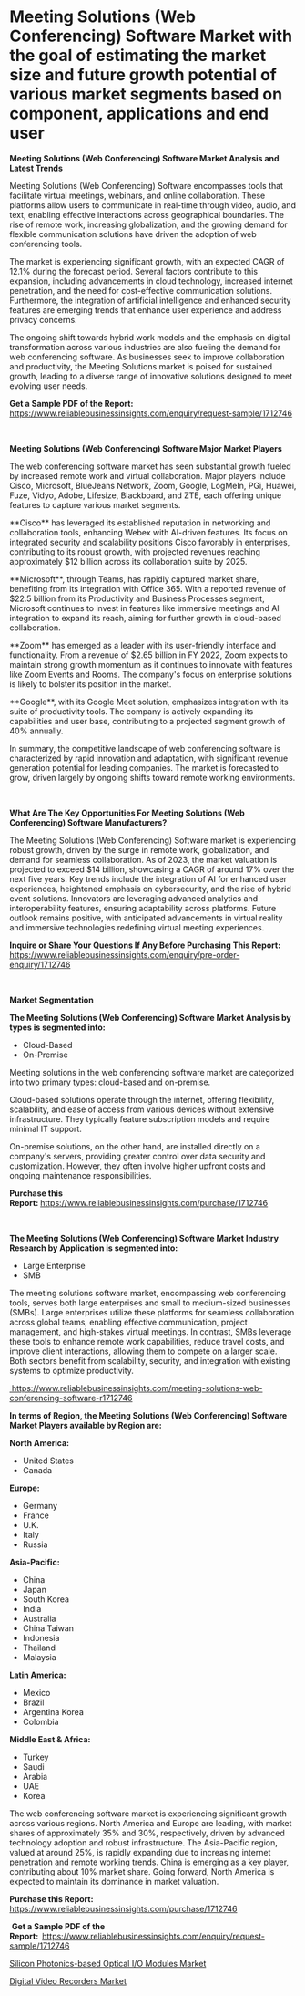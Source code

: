 <p><h1>Meeting Solutions (Web Conferencing) Software Market with the goal of estimating the market size and future growth potential of various market segments based on component, applications and end user</h1></p><p><strong>Meeting Solutions (Web Conferencing) Software Market Analysis and Latest Trends</strong></p>
<p><p>Meeting Solutions (Web Conferencing) Software encompasses tools that facilitate virtual meetings, webinars, and online collaboration. These platforms allow users to communicate in real-time through video, audio, and text, enabling effective interactions across geographical boundaries. The rise of remote work, increasing globalization, and the growing demand for flexible communication solutions have driven the adoption of web conferencing tools.</p><p>The market is experiencing significant growth, with an expected CAGR of 12.1% during the forecast period. Several factors contribute to this expansion, including advancements in cloud technology, increased internet penetration, and the need for cost-effective communication solutions. Furthermore, the integration of artificial intelligence and enhanced security features are emerging trends that enhance user experience and address privacy concerns.</p><p>The ongoing shift towards hybrid work models and the emphasis on digital transformation across various industries are also fueling the demand for web conferencing software. As businesses seek to improve collaboration and productivity, the Meeting Solutions market is poised for sustained growth, leading to a diverse range of innovative solutions designed to meet evolving user needs.</p></p>
<p><strong>Get a Sample PDF of the Report:&nbsp;</strong> <a href="https://www.reliablebusinessinsights.com/enquiry/request-sample/1712746?utm_campaign=60&utm_medium=2&utm_source=Github&utm_content=ia&utm_term=11012025&utm_id=meeting-solutions-web-conferencing-software">https://www.reliablebusinessinsights.com/enquiry/request-sample/1712746</a></p>
<p>&nbsp;</p>
<p><strong>Meeting Solutions (Web Conferencing) Software Major Market Players</strong></p>
<p><p>The web conferencing software market has seen substantial growth fueled by increased remote work and virtual collaboration. Major players include Cisco, Microsoft, BlueJeans Network, Zoom, Google, LogMeIn, PGi, Huawei, Fuze, Vidyo, Adobe, Lifesize, Blackboard, and ZTE, each offering unique features to capture various market segments.</p><p>**Cisco** has leveraged its established reputation in networking and collaboration tools, enhancing Webex with AI-driven features. Its focus on integrated security and scalability positions Cisco favorably in enterprises, contributing to its robust growth, with projected revenues reaching approximately $12 billion across its collaboration suite by 2025.</p><p>**Microsoft**, through Teams, has rapidly captured market share, benefiting from its integration with Office 365. With a reported revenue of $22.5 billion from its Productivity and Business Processes segment, Microsoft continues to invest in features like immersive meetings and AI integration to expand its reach, aiming for further growth in cloud-based collaboration.</p><p>**Zoom** has emerged as a leader with its user-friendly interface and functionality. From a revenue of $2.65 billion in FY 2022, Zoom expects to maintain strong growth momentum as it continues to innovate with features like Zoom Events and Rooms. The company's focus on enterprise solutions is likely to bolster its position in the market.</p><p>**Google**, with its Google Meet solution, emphasizes integration with its suite of productivity tools. The company is actively expanding its capabilities and user base, contributing to a projected segment growth of 40% annually.</p><p>In summary, the competitive landscape of web conferencing software is characterized by rapid innovation and adaptation, with significant revenue generation potential for leading companies. The market is forecasted to grow, driven largely by ongoing shifts toward remote working environments.</p></p>
<p>&nbsp;</p>
<p><strong>What Are The Key Opportunities For Meeting Solutions (Web Conferencing) Software Manufacturers?</strong></p>
<p><p>The Meeting Solutions (Web Conferencing) Software market is experiencing robust growth, driven by the surge in remote work, globalization, and demand for seamless collaboration. As of 2023, the market valuation is projected to exceed $14 billion, showcasing a CAGR of around 17% over the next five years. Key trends include the integration of AI for enhanced user experiences, heightened emphasis on cybersecurity, and the rise of hybrid event solutions. Innovators are leveraging advanced analytics and interoperability features, ensuring adaptability across platforms. Future outlook remains positive, with anticipated advancements in virtual reality and immersive technologies redefining virtual meeting experiences.</p></p>
<p><strong>Inquire or Share Your Questions If Any Before Purchasing This Report:</strong> <a href="https://www.reliablebusinessinsights.com/enquiry/pre-order-enquiry/1712746?utm_campaign=60&utm_medium=2&utm_source=Github&utm_content=ia&utm_term=11012025&utm_id=meeting-solutions-web-conferencing-software">https://www.reliablebusinessinsights.com/enquiry/pre-order-enquiry/1712746</a></p>
<p>&nbsp;</p>
<p><strong>Market Segmentation</strong></p>
<p><strong>The Meeting Solutions (Web Conferencing) Software Market Analysis by types is segmented into:</strong></p>
<p><ul><li>Cloud-Based</li><li>On-Premise</li></ul></p>
<p><p>Meeting solutions in the web conferencing software market are categorized into two primary types: cloud-based and on-premise. </p><p>Cloud-based solutions operate through the internet, offering flexibility, scalability, and ease of access from various devices without extensive infrastructure. They typically feature subscription models and require minimal IT support. </p><p>On-premise solutions, on the other hand, are installed directly on a company's servers, providing greater control over data security and customization. However, they often involve higher upfront costs and ongoing maintenance responsibilities.</p></p>
<p><strong>Purchase this Report:&nbsp;</strong><a href="https://www.reliablebusinessinsights.com/purchase/1712746?utm_campaign=60&utm_medium=2&utm_source=Github&utm_content=ia&utm_term=11012025&utm_id=meeting-solutions-web-conferencing-software">https://www.reliablebusinessinsights.com/purchase/1712746</a></p>
<p>&nbsp;</p>
<p><strong>The Meeting Solutions (Web Conferencing) Software Market Industry Research by Application is segmented into:</strong></p>
<p><ul><li>Large Enterprise</li><li>SMB</li></ul></p>
<p><p>The meeting solutions software market, encompassing web conferencing tools, serves both large enterprises and small to medium-sized businesses (SMBs). Large enterprises utilize these platforms for seamless collaboration across global teams, enabling effective communication, project management, and high-stakes virtual meetings. In contrast, SMBs leverage these tools to enhance remote work capabilities, reduce travel costs, and improve client interactions, allowing them to compete on a larger scale. Both sectors benefit from scalability, security, and integration with existing systems to optimize productivity.</p></p>
<p><a href="https://www.reliablebusinessinsights.com/meeting-solutions-web-conferencing-software-r1712746?utm_campaign=60&utm_medium=2&utm_source=Github&utm_content=ia&utm_term=11012025&utm_id=meeting-solutions-web-conferencing-software">&nbsp;https://www.reliablebusinessinsights.com/meeting-solutions-web-conferencing-software-r1712746</a></p>
<p><strong>In terms of Region, the Meeting Solutions (Web Conferencing) Software Market Players available by Region are:</strong></p>
<p>
    <p> <strong> North America: </strong>
        <ul>
            <li>United States</li>
            <li>Canada</li>
        </ul>
        </p> 
    <p> <strong> Europe: </strong>
        <ul>
            <li>Germany</li>
            <li>France</li>
            <li>U.K.</li>
            <li>Italy</li>
            <li>Russia</li>
        </ul>
        </p> 
    <p> <strong> Asia-Pacific: </strong>
        <ul>
            <li>China</li>
            <li>Japan</li>
            <li>South Korea</li>
            <li>India</li>
            <li>Australia</li>
            <li>China Taiwan</li>
            <li>Indonesia</li>
            <li>Thailand</li>
            <li>Malaysia</li>
        </ul>
        </p> 
    <p> <strong> Latin America: </strong>
        <ul>
            <li>Mexico</li>
            <li>Brazil</li>
            <li>Argentina Korea</li>
            <li>Colombia</li>
        </ul>
        </p> 
    <p> <strong> Middle East & Africa: </strong>
        <ul>
            <li>Turkey</li>
            <li>Saudi</li>
            <li>Arabia</li>
            <li>UAE</li>
            <li>Korea</li>
        </ul>
    </p>
    </p>
<p><p>The web conferencing software market is experiencing significant growth across various regions. North America and Europe are leading, with market shares of approximately 35% and 30%, respectively, driven by advanced technology adoption and robust infrastructure. The Asia-Pacific region, valued at around 25%, is rapidly expanding due to increasing internet penetration and remote working trends. China is emerging as a key player, contributing about 10% market share. Going forward, North America is expected to maintain its dominance in market valuation.</p></p>
<p><strong>Purchase this Report: </strong><a href="https://www.reliablebusinessinsights.com/purchase/1712746?utm_campaign=60&utm_medium=2&utm_source=Github&utm_content=ia&utm_term=11012025&utm_id=meeting-solutions-web-conferencing-software">https://www.reliablebusinessinsights.com/purchase/1712746</a></p>
<p>&nbsp;<strong>Get a Sample PDF of the Report:&nbsp;&nbsp;</strong><a href="https://www.reliablebusinessinsights.com/enquiry/request-sample/1712746?utm_campaign=60&utm_medium=2&utm_source=Github&utm_content=ia&utm_term=11012025&utm_id=meeting-solutions-web-conferencing-software">https://www.reliablebusinessinsights.com/enquiry/request-sample/1712746</a></p>
<p><strong></strong></p>
<p><p><a href="https://github.com/chaturberville8181/Market-Research-Report-List-1/blob/main/silicon-photonics-based-optical-io-modules-market.md?utm_campaign=60&utm_medium=2&utm_source=Github&utm_content=ia&utm_term=11012025&utm_id=meeting-solutions-web-conferencing-software">Silicon Photonics-based Optical I/O Modules Market</a></p><p><a href="https://github.com/carendesrochers299/Market-Research-Report-List-1/blob/main/digital-video-recorders-market.md?utm_campaign=60&utm_medium=2&utm_source=Github&utm_content=ia&utm_term=11012025&utm_id=meeting-solutions-web-conferencing-software">Digital Video Recorders Market</a></p></p>